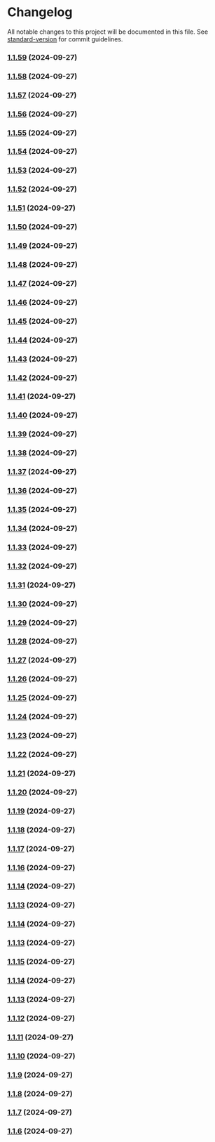# Changelog

All notable changes to this project will be documented in this file. See [standard-version](https://github.com/conventional-changelog/standard-version) for commit guidelines.

### [1.1.59](https://github.com/TheJesper/clipster/compare/v1.1.58...v1.1.59) (2024-09-27)

### [1.1.58](https://github.com/TheJesper/clipster/compare/v1.1.57...v1.1.58) (2024-09-27)

### [1.1.57](https://github.com/TheJesper/clipster/compare/v1.1.56...v1.1.57) (2024-09-27)

### [1.1.56](https://github.com/TheJesper/clipster/compare/v1.1.55...v1.1.56) (2024-09-27)

### [1.1.55](https://github.com/TheJesper/clipster/compare/v1.1.54...v1.1.55) (2024-09-27)

### [1.1.54](https://github.com/TheJesper/clipster/compare/v1.1.53...v1.1.54) (2024-09-27)

### [1.1.53](https://github.com/TheJesper/clipster/compare/v1.1.52...v1.1.53) (2024-09-27)

### [1.1.52](https://github.com/TheJesper/clipster/compare/v1.1.51...v1.1.52) (2024-09-27)

### [1.1.51](https://github.com/TheJesper/clipster/compare/v1.1.50...v1.1.51) (2024-09-27)

### [1.1.50](https://github.com/TheJesper/clipster/compare/v1.1.49...v1.1.50) (2024-09-27)

### [1.1.49](https://github.com/TheJesper/clipster/compare/v1.1.48...v1.1.49) (2024-09-27)

### [1.1.48](https://github.com/TheJesper/clipster/compare/v1.1.47...v1.1.48) (2024-09-27)

### [1.1.47](https://github.com/TheJesper/clipster/compare/v1.1.46...v1.1.47) (2024-09-27)

### [1.1.46](https://github.com/TheJesper/clipster/compare/v1.1.45...v1.1.46) (2024-09-27)

### [1.1.45](https://github.com/TheJesper/clipster/compare/v1.1.44...v1.1.45) (2024-09-27)

### [1.1.44](https://github.com/TheJesper/clipster/compare/v1.1.43...v1.1.44) (2024-09-27)

### [1.1.43](https://github.com/TheJesper/clipster/compare/v1.1.42...v1.1.43) (2024-09-27)

### [1.1.42](https://github.com/TheJesper/clipster/compare/v1.1.41...v1.1.42) (2024-09-27)

### [1.1.41](https://github.com/TheJesper/clipster/compare/v1.1.40...v1.1.41) (2024-09-27)

### [1.1.40](https://github.com/TheJesper/clipster/compare/v1.1.39...v1.1.40) (2024-09-27)

### [1.1.39](https://github.com/TheJesper/clipster/compare/v1.1.38...v1.1.39) (2024-09-27)

### [1.1.38](https://github.com/TheJesper/clipster/compare/v1.1.37...v1.1.38) (2024-09-27)

### [1.1.37](https://github.com/TheJesper/clipster/compare/v1.1.36...v1.1.37) (2024-09-27)

### [1.1.36](https://github.com/TheJesper/clipster/compare/v1.1.35...v1.1.36) (2024-09-27)

### [1.1.35](https://github.com/TheJesper/clipster/compare/v1.1.34...v1.1.35) (2024-09-27)

### [1.1.34](https://github.com/TheJesper/clipster/compare/v1.1.33...v1.1.34) (2024-09-27)

### [1.1.33](https://github.com/TheJesper/clipster/compare/v1.1.32...v1.1.33) (2024-09-27)

### [1.1.32](https://github.com/TheJesper/clipster/compare/v1.1.31...v1.1.32) (2024-09-27)

### [1.1.31](https://github.com/TheJesper/clipster/compare/v1.1.30...v1.1.31) (2024-09-27)

### [1.1.30](https://github.com/TheJesper/clipster/compare/v1.1.29...v1.1.30) (2024-09-27)

### [1.1.29](https://github.com/TheJesper/clipster/compare/v1.1.28...v1.1.29) (2024-09-27)

### [1.1.28](https://github.com/TheJesper/clipster/compare/v1.1.27...v1.1.28) (2024-09-27)

### [1.1.27](https://github.com/TheJesper/clipster/compare/v1.1.26...v1.1.27) (2024-09-27)

### [1.1.26](https://github.com/TheJesper/clipster/compare/v1.1.25...v1.1.26) (2024-09-27)

### [1.1.25](https://github.com/TheJesper/clipster/compare/v1.1.24...v1.1.25) (2024-09-27)

### [1.1.24](https://github.com/TheJesper/clipster/compare/v1.1.23...v1.1.24) (2024-09-27)

### [1.1.23](https://github.com/TheJesper/clipster/compare/v1.1.22...v1.1.23) (2024-09-27)

### [1.1.22](https://github.com/TheJesper/clipster/compare/v1.1.21...v1.1.22) (2024-09-27)

### [1.1.21](https://github.com/TheJesper/clipster/compare/v1.1.20...v1.1.21) (2024-09-27)

### [1.1.20](https://github.com/TheJesper/clipster/compare/v1.1.19...v1.1.20) (2024-09-27)

### [1.1.19](https://github.com/TheJesper/clipster/compare/v1.1.18...v1.1.19) (2024-09-27)

### [1.1.18](https://github.com/TheJesper/clipster/compare/v1.1.17...v1.1.18) (2024-09-27)

### [1.1.17](https://github.com/TheJesper/clipster/compare/v1.1.16...v1.1.17) (2024-09-27)

### [1.1.16](https://github.com/TheJesper/clipster/compare/v1.1.15...v1.1.16) (2024-09-27)

### [1.1.14](https://github.com/TheJesper/clipster/compare/v1.1.15...v1.1.14) (2024-09-27)

### [1.1.13](https://github.com/TheJesper/clipster/compare/v1.1.15...v1.1.13) (2024-09-27)

### [1.1.14](https://github.com/TheJesper/clipster/compare/v1.1.15...v1.1.14) (2024-09-27)

### [1.1.13](https://github.com/TheJesper/clipster/compare/v1.1.15...v1.1.13) (2024-09-27)

### [1.1.15](https://github.com/TheJesper/clipster/compare/v1.1.14...v1.1.15) (2024-09-27)

### [1.1.14](https://github.com/TheJesper/clipster/compare/v1.1.13...v1.1.14) (2024-09-27)

### [1.1.13](https://github.com/TheJesper/clipster/compare/v1.1.12...v1.1.13) (2024-09-27)

### [1.1.12](https://github.com/TheJesper/clipster/compare/v1.1.11...v1.1.12) (2024-09-27)

### [1.1.11](https://github.com/TheJesper/clipster/compare/v1.1.10...v1.1.11) (2024-09-27)

### [1.1.10](https://github.com/TheJesper/clipster/compare/v1.1.9...v1.1.10) (2024-09-27)

### [1.1.9](https://github.com/TheJesper/clipster/compare/v1.1.8...v1.1.9) (2024-09-27)

### [1.1.8](https://github.com/TheJesper/clipster/compare/v1.1.7...v1.1.8) (2024-09-27)

### [1.1.7](https://github.com/TheJesper/clipster/compare/v1.1.6...v1.1.7) (2024-09-27)

### [1.1.6](https://github.com/TheJesper/clipster/compare/v1.1.5...v1.1.6) (2024-09-27)
